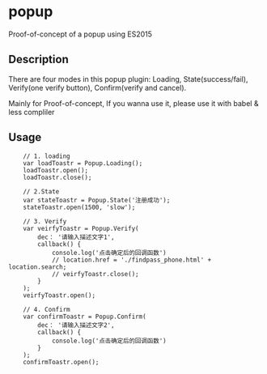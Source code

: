 # popup
Proof-of-concept of a popup using ES2015

## Description
There are four modes in this popup plugin: Loading, State(success/fail), Verify(one verify button), Confirm(verify and cancel).

Mainly for Proof-of-concept, If you wanna use it, please use it with babel & less compliler

## Usage
```
    // 1. loading
    var loadToastr = Popup.Loading();
    loadToastr.open();
    loadToastr.close();

    // 2.State
    var stateToastr = Popup.State('注册成功');
    stateToastr.open(1500, 'slow');

    // 3. Verify
    var veirfyToastr = Popup.Verify(
        dec： '请输入描述文字1',
        callback() {
            console.log('点击确定后的回调函数')
            // location.href = './findpass_phone.html' + location.search;
            // veirfyToastr.close();
        }
    );
    veirfyToastr.open();

    // 4. Confirm
    var confirmToastr = Popup.Confirm(
        dec： '请输入描述文字2',
        callback() {
            console.log('点击确定后的回调函数')
        }
    );
    confirmToastr.open();
```